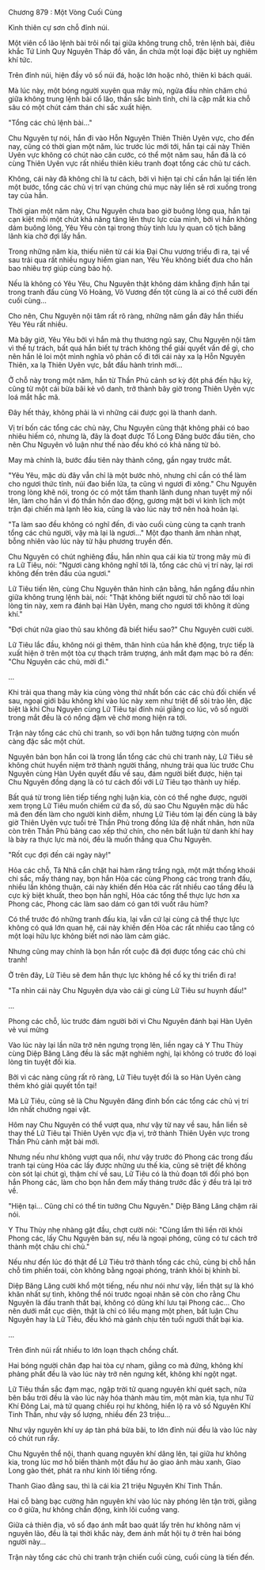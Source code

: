 




Chương 879 : Một Vòng Cuối Cùng


Kình thiên cự sơn chỗ đỉnh núi.

Một viên cổ lão lệnh bài trôi nổi tại giữa không trung chỗ, trên lệnh bài, điêu khắc Tứ Linh Quy Nguyên Tháp đồ văn, ẩn chứa một loại đặc biệt uy nghiêm khí tức.

Trên đỉnh núi, hiện đầy vô số núi đá, hoặc lớn hoặc nhỏ, thiên kì bách quái.

Mà lúc này, một bóng người xuyên qua mây mù, ngửa đầu nhìn chăm chú giữa không trung lệnh bài cổ lão, thần sắc bình tĩnh, chỉ là cặp mắt kia chỗ sâu có một chút cảm thán chi sắc xuất hiện.

"Tổng các chủ lệnh bài..."

Chu Nguyên tự nói, hắn đi vào Hỗn Nguyên Thiên Thiên Uyên vực, cho đến nay, cũng có thời gian một năm, lúc trước lúc mới tới, hắn tại cái này Thiên Uyên vực không có chút nào cân cước, có thể một năm sau, hắn đã là có cùng Thiên Uyên vực rất nhiều thiên kiêu tranh đoạt tổng các chủ tư cách.

Không, cái này đã không chỉ là tư cách, bởi vì hiện tại chỉ cần hắn lại tiến lên một bước, tổng các chủ vị trí vạn chúng chú mục này liền sẽ rơi xuống trong tay của hắn.

Thời gian một năm này, Chu Nguyên chưa bao giờ buông lỏng qua, hắn tại cạn kiệt mỗi một chút khả năng tăng lên thực lực của mình, bởi vì hắn không dám buông lỏng, Yêu Yêu còn tại trong thủy tinh lưu ly quan cô tịch băng lãnh kia chờ đợi lấy hắn.

Trong những năm kia, thiếu niên từ cái kia Đại Chu vương triều đi ra, tại về sau trải qua rất nhiều nguy hiểm gian nan, Yêu Yêu không biết đưa cho hắn bao nhiêu trợ giúp cùng bảo hộ.

Nếu là không có Yêu Yêu, Chu Nguyên thật không dám khẳng định hắn tại trong tranh đấu cùng Võ Hoàng, Võ Vương đến tột cùng là ai có thể cười đến cuối cùng...

Cho nên, Chu Nguyên nội tâm rất rõ ràng, những năm gần đây hắn thiếu Yêu Yêu rất nhiều.

Mà bây giờ, Yêu Yêu bởi vì hắn mà thụ thương ngủ say, Chu Nguyên nội tâm vì thế tự trách, bất quá hắn biết tự trách không thể giải quyết vấn đề gì, cho nên hắn lẻ loi một mình nghĩa vô phản cố đi tới cái này xa lạ Hỗn Nguyên Thiên, xa lạ Thiên Uyên vực, bắt đầu hành trình mới...

Ở chỗ này trong một năm, hắn từ Thần Phủ cảnh sơ kỳ đột phá đến hậu kỳ, cũng từ một cái bừa bãi kẻ vô danh, trở thành bây giờ trong Thiên Uyên vực loá mắt hắc mã.

Đây hết thảy, không phải là vì những cái được gọi là thanh danh.

Vị trí bốn các tổng các chủ này, Chu Nguyên cũng thật không phải có bao nhiêu hiếm có, nhưng là, đây là đoạt được Tổ Long Đăng bước đầu tiên, cho nên Chu Nguyên vô luận như thế nào đều khó có khả năng từ bỏ.

May mà chính là, bước đầu tiên này thành công, gần ngay trước mắt.

"Yêu Yêu, mặc dù đây vẫn chỉ là một bước nhỏ, nhưng chỉ cần có thể làm cho ngươi thức tỉnh, núi đao biển lửa, ta cũng vì ngươi đi xông." Chu Nguyên trong lòng khẽ nói, trong óc có một tấm thanh lãnh dung nhan tuyệt mỹ nổi lên, làm cho hắn vì đó thần hồn dao động, gương mặt bởi vì kinh lịch một trận đại chiến mà lạnh lẽo kia, cũng là vào lúc này trở nên hoà hoãn lại.

"Ta làm sao đều không có nghĩ đến, đi vào cuối cùng cùng ta cạnh tranh tổng các chủ người, vậy mà lại là ngươi..." Một đạo thanh âm nhàn nhạt, bỗng nhiên vào lúc này từ hậu phương truyền đến.

Chu Nguyên có chút nghiêng đầu, hắn nhìn qua cái kia từ trong mây mù đi ra Lữ Tiêu, nói: "Ngươi càng không nghĩ tới là, tổng các chủ vị trí này, lại rơi không đến trên đầu của ngươi."

Lữ Tiêu tiến lên, cùng Chu Nguyên thân hình cân bằng, hắn ngẩng đầu nhìn giữa không trung lệnh bài, nói: "Thật không biết ngươi từ chỗ nào tới loại lòng tin này, xem ra đánh bại Hàn Uyên, mang cho ngươi tới không ít dũng khí."

"Đợi chút nữa giao thủ sau không đã biết hiểu sao?" Chu Nguyên cười cười.

Lữ Tiêu lắc đầu, không nói gì thêm, thân hình của hắn khẽ động, trực tiếp là xuất hiện ở trên một tòa cự thạch trăm trượng, ánh mắt đạm mạc bỏ ra đến: "Chu Nguyên các chủ, mời đi."

...

Khi trải qua thang mây kia cùng vòng thứ nhất bốn các các chủ đối chiến về sau, ngoại giới bầu không khí vào lúc này xem như triệt để sôi trào lên, đặc biệt là khi Chu Nguyên cùng Lữ Tiêu tại đỉnh núi giằng co lúc, vô số người trong mắt đều là có nồng đậm vẻ chờ mong hiện ra tới.

Trận này tổng các chủ chi tranh, so với bọn hắn tưởng tượng còn muốn càng đặc sắc một chút.

Nguyên bản bọn hắn coi là trong lần tổng các chủ chi tranh này, Lữ Tiêu sẽ không chút huyền niệm trở thành người thắng, nhưng trải qua lúc trước Chu Nguyên cùng Hàn Uyên quyết đấu về sau, đám người biết được, hiện tại Chu Nguyên đồng dạng là có tư cách đối với Lữ Tiêu tạo thành uy hiếp.

Bất quá từ trong liên tiếp tiếng nghị luận kia, còn có thể nghe được, người xem trọng Lữ Tiêu muốn chiếm cứ đa số, dù sao Chu Nguyên mặc dù hắc mã đen đến làm cho người kinh diễm, nhưng Lữ Tiêu tóm lại đến cùng là bây giờ Thiên Uyên vực tuổi trẻ Thần Phủ trong đồng lứa đệ nhất nhân, hơn nữa còn trên Thần Phủ bảng cao xếp thứ chín, cho nên bất luận từ danh khí hay là bày ra thực lực mà nói, đều là muốn thắng qua Chu Nguyên.

"Rốt cục đợi đến cái ngày này!"

Hỏa các chỗ, Tả Nhã cắn chặt hai hàm răng trắng ngà, một mặt thống khoái chi sắc, mấy tháng nay, bọn hắn Hỏa các cùng Phong các trong tranh đấu, nhiều lần không thuận, cái này khiến đến Hỏa các rất nhiều cao tầng đều là cực kỳ biệt khuất, theo bọn hắn nghĩ, Hỏa các tổng thể thực lực hơn xa Phong các, Phong các làm sao dám có gan tới vuốt râu hùm?

Có thể trước đó những tranh đấu kia, lại vẫn cứ lại cùng cả thể thực lực không có quá lớn quan hệ, cái này khiến đến Hỏa các rất nhiều cao tầng có một loại hữu lực không biết nơi nào làm cảm giác.

Nhưng cũng may chính là bọn hắn rốt cuộc đã đợi được tổng các chủ chi tranh!

Ở trên đây, Lữ Tiêu sẽ đem hắn thực lực không hề cố kỵ thi triển đi ra!

"Ta nhìn cái này Chu Nguyên dựa vào cái gì cùng Lữ Tiêu sư huynh đấu!"

...

Phong các chỗ, lúc trước đám người bởi vì Chu Nguyên đánh bại Hàn Uyên vẻ vui mừng

Vào lúc này lại lần nữa trở nên ngưng trọng lên, liền ngay cả Y Thu Thủy cùng Diệp Băng Lăng đều là sắc mặt nghiêm nghị, lại không có trước đó loại lòng tin tuyệt đối kia.

Bởi vì các nàng cũng rất rõ ràng, Lữ Tiêu tuyệt đối là so Hàn Uyên càng thêm khó giải quyết tồn tại!

Mà Lữ Tiêu, cũng sẽ là Chu Nguyên đăng đỉnh bốn các tổng các chủ vị trí lớn nhất chướng ngại vật.

Hôm nay Chu Nguyên có thể vượt qua, như vậy từ nay về sau, hắn liền sẽ thay thế Lữ Tiêu tại Thiên Uyên vực địa vị, trở thành Thiên Uyên vực trong Thần Phủ cảnh mặt bài mới.

Nhưng nếu như không vượt qua nổi, như vậy trước đó Phong các trong đấu tranh tại cùng Hỏa các lấy được những ưu thế kia, cũng sẽ triệt để không còn sót lại chút gì, thậm chí về sau, Lữ Tiêu có là thủ đoạn tới đối phó bọn hắn Phong các, làm cho bọn hắn đem mấy tháng trước đắc ý đều trả lại trở về.

"Hiện tại... Cũng chỉ có thể tin tưởng Chu Nguyên." Diệp Băng Lăng chậm rãi nói.

Y Thu Thủy nhẹ nhàng gật đầu, chợt cười nói: "Cùng lắm thì liền rời khỏi Phong các, lấy Chu Nguyên bản sự, nếu là ngoại phóng, cũng có tư cách trở thành một châu chi chủ."

Nếu như đến lúc đó thật để Lữ Tiêu trở thành tổng các chủ, cùng bị chỗ hắn chỗ tìm phiền toái, còn không bằng ngoại phóng, tránh khỏi bị khinh bỉ.

Diệp Băng Lăng cười khổ một tiếng, nếu như nói như vậy, liền thật sự là khó khăn nhất sự tình, không thể nói trước ngoại nhân sẽ còn cho rằng Chu Nguyên là đấu tranh thất bại, không có dũng khí lưu tại Phong các... Cho nên dưới mắt cục diện, thật là chỉ có liều mạng một phen, bất luận Chu Nguyên hay là Lữ Tiêu, đều khó mà gánh chịu tên tuổi người thất bại kia.

...

Trên đỉnh núi rất nhiều to lớn loạn thạch chồng chất.

Hai bóng người chân đạp hai tòa cự nham, giằng co mà đứng, không khí phảng phất đều là vào lúc này trở nên ngưng kết, không khí ngột ngạt.

Lữ Tiêu thần sắc đạm mạc, ngập trời tử quang nguyên khí quét sạch, nửa bên bầu trời đều là vào lúc này hóa thành màu tím, một màn kia, tựa như Tử Khí Đông Lai, mà tử quang chiếu rọi hư không, hiển lộ ra vô số Nguyên Khí Tinh Thần, như vậy số lượng, nhiều đến 23 triệu...

Như vậy nguyên khí uy áp tàn phá bừa bãi, to lớn đỉnh núi đều là vào lúc này có chút run rẩy.

Chu Nguyên thể nội, thanh quang nguyên khí dâng lên, tại giữa hư không kia, trong lúc mơ hồ biến thành một đầu hư ảo giao ảnh màu xanh, Giao Long gào thét, phát ra như kinh lôi tiếng rống.

Thanh Giao đằng sau, thì là cái kia 21 triệu Nguyên Khí Tinh Thần.

Hai cỗ bàng bạc cường hãn nguyên khí vào lúc này phóng lên tận trời, giằng co ở giữa, hư không chấn động, kinh lôi cuồng vang.

Giữa cả thiên địa, vô số đạo ánh mắt bao quát lấy trên hư không năm vị nguyên lão, đều là tại thời khắc này, đem ánh mắt hội tụ ở trên hai bóng người này...

Trận này tổng các chủ chi tranh trận chiến cuối cùng, cuối cùng là tiến đến.




